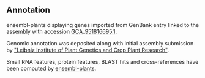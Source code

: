 **Annotation**
----------

ensembl-plants displaying genes imported from GenBank entry linked to the assembly with accession [GCA\_951816695.1](http://www.ebi.ac.uk/ena/data/view/GCA_951816695.1).

Genomic annotation was deposited along with initial assembly submission by ["Leibniz Institute of Plant Genetics and Crop Plant Research"](URL_GOES_HERE).

Small RNA features, protein features, BLAST hits and cross-references have been
computed by [ensembl-plants](https://plants.ensembl.org/info/genome/annotation/index.html).
